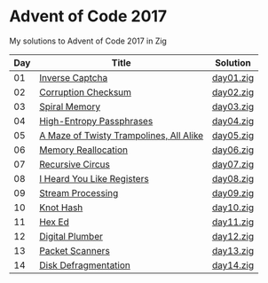 # Advent of Code 2017

My solutions to Advent of Code 2017 in Zig

| Day | Title                                                                           | Solution                   |
| --- | ------------------------------------------------------------------------------- | -------------------------- |
| 01  | [Inverse Captcha](https://adventofcode.com/2017/day/1)                          | [day01.zig](src/day01.zig) |
| 02  | [Corruption Checksum](https://adventofcode.com/2017/day/2)                      | [day02.zig](src/day02.zig) |
| 03  | [Spiral Memory](https://adventofcode.com/2017/day/3)                            | [day03.zig](src/day03.zig) |
| 04  | [High-Entropy Passphrases](https://adventofcode.com/2017/day/4)                 | [day04.zig](src/day04.zig) |
| 05  | [A Maze of Twisty Trampolines, All Alike](https://adventofcode.com/2017/day/5)  | [day05.zig](src/day05.zig) |
| 06  | [Memory Reallocation](https://adventofcode.com/2017/day/6)                      | [day06.zig](src/day06.zig) |
| 07  | [Recursive Circus](https://adventofcode.com/2017/day/7)                         | [day07.zig](src/day07.zig) |
| 08  | [I Heard You Like Registers](https://adventofcode.com/2017/day/8)               | [day08.zig](src/day08.zig) |
| 09  | [Stream Processing](https://adventofcode.com/2017/day/9)                        | [day09.zig](src/day09.zig) |
| 10  | [Knot Hash](https://adventofcode.com/2017/day/10)                               | [day10.zig](src/day10.zig) |
| 11  | [Hex Ed](https://adventofcode.com/2017/day/11)                                  | [day11.zig](src/day11.zig) |
| 12  | [Digital Plumber](https://adventofcode.com/2017/day/12)                         | [day12.zig](src/day12.zig) |
| 13  | [Packet Scanners](https://adventofcode.com/2017/day/13)                         | [day13.zig](src/day13.zig) |
| 14  | [Disk Defragmentation](https://adventofcode.com/2017/day/14)                    | [day14.zig](src/day14.zig) |
